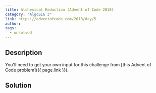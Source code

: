 ```yaml
---
title: Alchemical Reduction (Advent of Code 2018)
category: "AlgoSIG 3"
link: https://adventofcode.com/2018/day/5
author:
tags:
  - unsolved
---
```


## Description

You'll need to get your own input for this challenge from [this Advent of Code problem]({{ page.link }}).

## Solution
